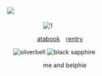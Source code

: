 # ![](https://komarev.com/ghpvc/?username=graveyardletters&color=750006&style=plastic&label= + +subscribe+to+have+the+one+on+the+right+executed+ ) 
      ![1](https://github.com/user-attachments/assets/4ace2985-d50f-4204-b570-9b007e7e2d56)

     [atabook](https://deathsdespair.atabook.org/) [rentry](https://rentry.co/deaths-despair)


 ![silverbell](https://github.com/user-attachments/assets/ffed80c6-8091-49b7-8ce7-817e47290119) ![black sapphire](https://github.com/user-attachments/assets/7334388a-90e6-4497-8ba6-4744aa256122)

      me and belphie
